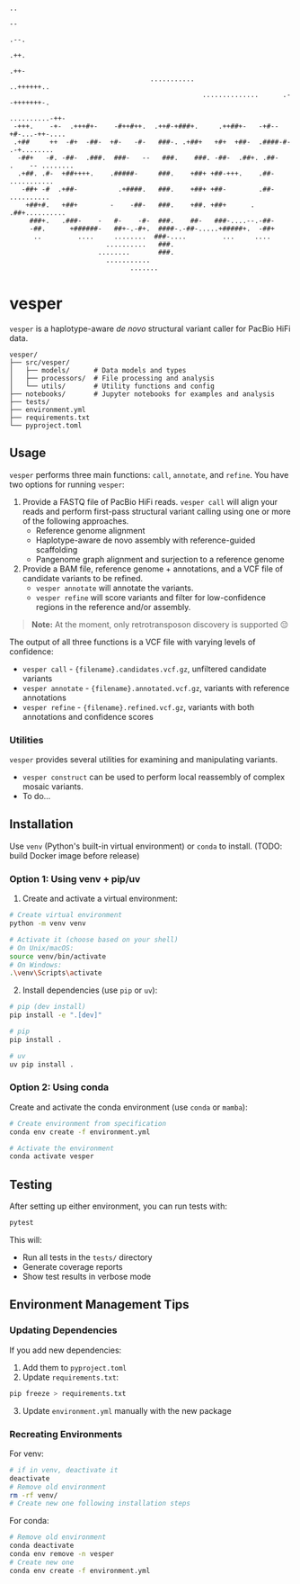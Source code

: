 ```
                                                                         ..           
                                                                         --           
                                                                        .--.          
                                                                        .++.          
                                                                        .++-          
                                   ...........                       ..++++++..       
                                                ..............      .--+++++++-.      
                                                              ..........-++-          
 -+++.    -+-  .+++#+-    -#++#++.  .++#-+###+.     .++##+-   -+#--+#-...-++-....     
 .+##     ++  -#+  -##-  +#-   -#-   ###-. .+##+   +#+  +##-  .####-#-   .-+........  
  -##+   -#. -##-  .###.  ###-   --   ###.    ###. -##-  .##+. .##-   .    -- ........
  .+##. .#-  +##++++.    .#####-     ###.    +##+ +##-+++.    .##-        ........... 
   -##+ -#  .+##-          .+####.   ###.    +##+ +##-        .##-      ..........    
    +##+#.   +##+        -    -##-   ###.    +##. +##+      . .##+..........          
     ###+.   .###-    -   #-    -#-  ###.    ##-   ###-....--.-##-                    
     -##.      +######-   ##+-.-#+.  ####-.-##-.....+#####+.  -##+                    
      ..         ....     ........  ###-....         ...     ....                     
                        ..........   ###.                                             
                      ........       ###.                                             
                        ...........                                                   
                              .......                                                 
```

# vesper
`vesper` is a haplotype-aware *de novo* structural variant caller  for PacBio HiFi data.

```
vesper/
├── src/vesper/
│   ├── models/      # Data models and types
│   ├── processors/  # File processing and analysis
│   └── utils/       # Utility functions and config
├── notebooks/       # Jupyter notebooks for examples and analysis
├── tests/           
├── environment.yml  
├── requirements.txt 
└── pyproject.toml   
```

## Usage

`vesper` performs three main functions: `call`, `annotate`, and `refine`. You have two options for running `vesper`:

1. Provide a FASTQ file of PacBio HiFi reads. `vesper call` will align your reads and perform first-pass structural variant calling using one or more of the following approaches.
    - Reference genome alignment
    - Haplotype-aware de novo assembly with reference-guided scaffolding
    - Pangenome graph alignment and surjection to a reference genome
2. Provide a BAM file, reference genome + annotations, and a VCF file of candidate variants to be refined. 
    - `vesper annotate` will annotate the variants.
    - `vesper refine` will score variants and filter for low-confidence regions in the reference and/or assembly.

> **Note:** At the moment, only retrotransposon discovery is supported 😔

The output of all three functions is a VCF file with varying levels of confidence:
- `vesper call` - `{filename}.candidates.vcf.gz`, unfiltered candidate variants
- `vesper annotate` - `{filename}.annotated.vcf.gz`, variants with reference annotations
- `vesper refine` - `{filename}.refined.vcf.gz`, variants with both annotations and confidence scores

### Utilities

`vesper` provides several utilities for examining and manipulating variants.
- `vesper construct` can be used to perform local reassembly of complex mosaic variants.
- To do...

## Installation

Use `venv` (Python's built-in virtual environment) or `conda` to install. (TODO: build Docker image before release)

### Option 1: Using venv + pip/uv

1. Create and activate a virtual environment:
```bash
# Create virtual environment
python -m venv venv

# Activate it (choose based on your shell)
# On Unix/macOS:
source venv/bin/activate
# On Windows:
.\venv\Scripts\activate
```

2. Install dependencies (use `pip` or `uv`):
```bash
# pip (dev install)
pip install -e ".[dev]"

# pip
pip install .

# uv
uv pip install .
```

### Option 2: Using conda

Create and activate the conda environment (use `conda` or `mamba`):
```bash
# Create environment from specification
conda env create -f environment.yml

# Activate the environment
conda activate vesper
```


## Testing

After setting up either environment, you can run tests with:
```bash
pytest
```

This will:
- Run all tests in the `tests/` directory
- Generate coverage reports
- Show test results in verbose mode

## Environment Management Tips

### Updating Dependencies

If you add new dependencies:
1. Add them to `pyproject.toml`
2. Update `requirements.txt`:
```bash
pip freeze > requirements.txt
```
3. Update `environment.yml` manually with the new package

### Recreating Environments

For venv:
```bash
# if in venv, deactivate it
deactivate
# Remove old environment
rm -rf venv/
# Create new one following installation steps
```

For conda:
```bash
# Remove old environment
conda deactivate
conda env remove -n vesper
# Create new one
conda env create -f environment.yml
``` 